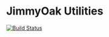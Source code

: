# JimmyOak Utilities

[![Build Status](https://travis-ci.org/jimmyoak/utilities.svg?branch=master)](https://travis-ci.org/jimmyoak/utilities)
